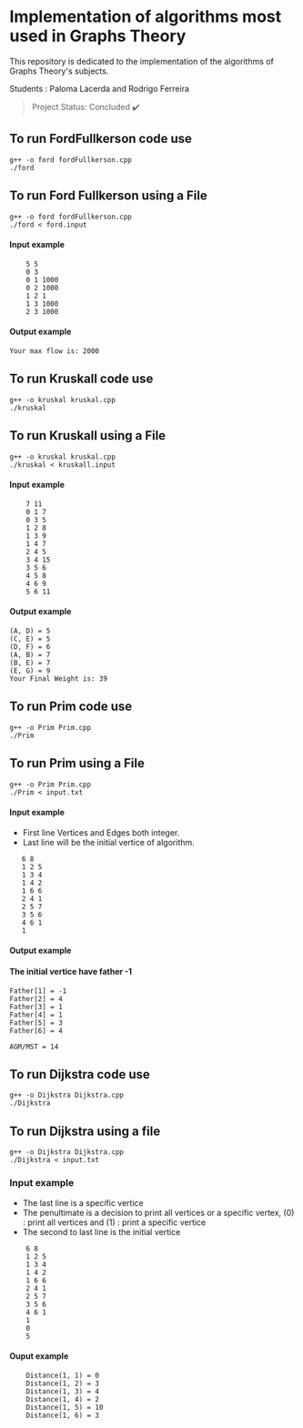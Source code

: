# Implementation of algorithms most used in Graphs Theory
This repository is dedicated to the implementation of the algorithms of Graphs Theory's subjects.<br>

Students : Paloma Lacerda and Rodrigo Ferreira

> Project Status: Concluded :heavy_check_mark:

## To run FordFullkerson code use
    g++ -o ford fordFullkerson.cpp
    ./ford

## To run Ford Fullkerson using a File
    g++ -o ford fordFullkerson.cpp
    ./ford < ford.input

#### Input example

```
    5 5
    0 3
    0 1 1000
    0 2 1000
    1 2 1
    1 3 1000
    2 3 1000
```
#### Output example
    Your max flow is: 2000

##

## To run Kruskall code use
    g++ -o kruskal kruskal.cpp
    ./kruskal

## To run Kruskall using a File
    g++ -o kruskal kruskal.cpp
    ./kruskal < kruskall.input

#### Input example

```
    7 11
    0 1 7
    0 3 5
    1 2 8
    1 3 9
    1 4 7
    2 4 5
    3 4 15
    3 5 6
    4 5 8
    4 6 9
    5 6 11
```
#### Output example
    (A, D) = 5
    (C, E) = 5
    (D, F) = 6
    (A, B) = 7
    (B, E) = 7
    (E, G) = 9
    Your Final Weight is: 39

## To run Prim code use
    g++ -o Prim Prim.cpp
    ./Prim

## To run Prim using a File
    g++ -o Prim Prim.cpp
    ./Prim < input.txt

#### Input example
<ul>
    <li>First line Vertices and Edges both integer.</li>
    <li>Last line will be the initial vertice of algorithm.</li>
</ul>

```
   6 8
   1 2 5
   1 3 4
   1 4 2
   1 6 6
   2 4 1
   2 5 7
   3 5 6
   4 6 1
   1
```
#### Output example
#### The initial vertice have father -1

    Father[1] = -1
    Father[2] = 4
    Father[3] = 1
    Father[4] = 1
    Father[5] = 3
    Father[6] = 4

    AGM/MST = 14

## To run Dijkstra code use
    g++ -o Dijkstra Dijkstra.cpp
    ./Dijkstra

## To run Dijkstra using a file
    g++ -o Dijkstra Dijkstra.cpp
    ./Dijkstra < input.txt

### Input example

<ul>
    <li>The last line is a specific vertice </li>
    <li> The penultimate is a decision to print all vertices or a specific vertex, (0) : print all vertices and (1) :  print a specific vertice</li>
    <li>The second to last  line is the initial vertice</li>
</ul>

```
    6 8
    1 2 5
    1 3 4
    1 4 2
    1 6 6
    2 4 1
    2 5 7
    3 5 6
    4 6 1
    1
    0
    5

```
#### Ouput example
```
    Distance(1, 1) = 0
    Distance(1, 2) = 3
    Distance(1, 3) = 4
    Distance(1, 4) = 2
    Distance(1, 5) = 10
    Distance(1, 6) = 3
```
